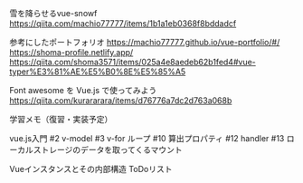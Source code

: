 雪を降らせるvue-snowf
https://qiita.com/machio77777/items/1b1a1eb0368f8bddadcf

参考にしたポートフォリオ
https://machio77777.github.io/vue-portfolio/#/
https://shoma-profile.netlify.app/
https://qiita.com/shoma3571/items/025a4e8aedeb62b1fed4#vue-typer%E3%81%AE%E5%B0%8E%E5%85%A5


Font awesome を Vue.js で使ってみよう
https://qiita.com/kurararara/items/d76776a7dc2d763a068b

学習メモ（復習・実装予定）

vue.js入門
#2 v-model
#3 v-for ループ
#10 算出プロパティ
#12 handler
#13 ローカルストレージのデータを取ってくるマウント


Vueインスタンスとその内部構造
ToDoリスト